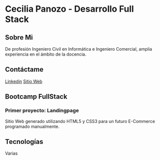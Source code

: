 # Cecilia Panozo - Desarrollo Full Stack
## Sobre Mi
De profesión Ingeniero Civil en Informática e Ingeniero Comercial, amplia experiencia en el ámbito de la docencia.
## Contáctame

[Linkedin](www.linkedin.com/in/cecilia-panozo-díaz-80b13b71)
[Sitio Web](www.panozo.cl)
## Bootcamp FullStack
### Primer proyecto: Landingpage
Sitio Web generado utilizando HTML5 y CSS3 para un futuro E-Commerce programado manualmente.
## Tecnologías
Varias
